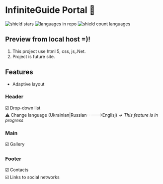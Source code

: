 # InfiniteGuide Portal 🙌

![shield stars](https://img.shields.io/github/stars/dima666Sik/HandsTivanSite?color=yellow&label=Stars&style=plastic)
![languages in repo](https://img.shields.io/github/languages/top/dima666Sik/HandsTivanSite?style=flat-square)
![shield count languages](https://img.shields.io/github/languages/count/dima666Sik/HandsTivanSite?style=social)

## Preview from local host =)!

1. This project use html 5, css, js,.Net.
2. Project is future site.


## Features

- Adaptive layout

### Header

☑️ Drop-down list
<br>⚠️ Change language (Ukrainian|Russian----->Englisj) -> <i>This feature is in progress</i>

### Main

☑️ Gallery

### Footer

☑️ Contacts
<br>☑️ Links to social networks

